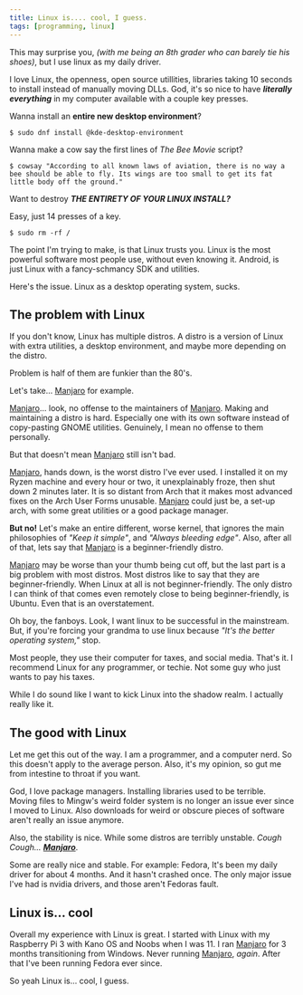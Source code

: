 ```yaml
---
title: Linux is.... cool, I guess.
tags: [programming, linux]
---
```


This may surprise you, _(with me being an 8th grader who can barely tie his shoes)_, but I use linux as my daily driver.

I love Linux, the openness, open source utillities, libraries taking 10 seconds to install instead of manually moving DLLs. God, it's
so nice to have _**literally everything**_ in my computer available with a couple key presses.

Wanna install an **entire new desktop environment**?
```
$ sudo dnf install @kde-desktop-environment
```

Wanna make a cow say the first lines of _The Bee Movie_ script?
```
$ cowsay "According to all known laws of aviation, there is no way a bee should be able to fly. Its wings are too small to get its fat little body off the ground."
```

Want to destroy _**THE ENTIRETY OF YOUR LINUX INSTALL?**_

Easy, just 14 presses of a  key.
```
$ sudo rm -rf /
```

The point I'm trying to make, is that Linux trusts you. Linux is the most powerful software most people use, without 
even knowing it. Android, is just Linux with a fancy-schmancy SDK and utilities. 

Here's the issue. Linux as a desktop operating system, sucks.

## The problem with Linux

If you don't know, Linux has multiple distros. A distro is a version of Linux with extra utilities, a desktop 
environment, and maybe more depending on the distro. 

Problem is half of them are funkier than the 80's.

Let's take... [Manjaro](https://www.manjaro.org/) for example.

[Manjaro](https://www.manjaro.org/)... look, no offense to the maintainers of [Manjaro](https://www.manjaro.org/). Making and maintaining a distro is hard. Especially one with 
its own software instead of copy-pasting GNOME utilities. Genuinely, I mean no offense to them personally. 

But that doesn't mean [Manjaro](https://www.manjaro.org/) still isn't bad.

[Manjaro](https://www.manjaro.org/), hands down, is the worst distro I've ever used. I installed it on my Ryzen machine and every hour or two, it 
unexplainably froze, then shut down 2 minutes later. It is so distant from Arch that it makes most advanced fixes on the
Arch User Forms unusable. [Manjaro](https://www.manjaro.org/) could just be, a set-up arch, with some great utilities or a good package manager. 

**But no!** Let's make an entire different, worse kernel, that ignores the main philosophies of _"Keep it simple"_, and 
_"Always bleeding edge"_. Also, after all of that, lets say that [Manjaro](https://www.manjaro.org/) is a beginner-friendly distro.

[Manjaro](https://www.manjaro.org/) may be worse than your thumb being cut off, but the last part is a big problem with most distros. Most distros 
like to say that they are beginner-friendly. When Linux at all is not beginner-friendly. The only distro I can think of 
that comes even remotely close to being beginner-friendly, is Ubuntu. Even that is an overstatement.

Oh boy, the fanboys. Look, I want linux to be successful in the mainstream. But, if you're forcing your grandma to use 
linux because _"It's the better operating system,"_ stop.

Most people, they use their computer for taxes, and social media. That's it. I recommend Linux for any programmer, or
techie. Not some guy who just wants to pay his taxes.

While I do sound like I want to kick Linux into the shadow realm. I actually really like it.

## The good with Linux

Let me get this out of the way. I am a programmer, and a computer nerd. So this doesn't apply to the average person. 
Also, it's my opinion, so gut me from intestine to throat if you want.

God, I love package managers. Installing libraries used to be terrible. Moving files to Mingw's weird folder system is 
no longer an issue ever since I moved to Linux. Also downloads for weird or obscure pieces of software aren't really an 
issue anymore.

Also, the stability is nice. While some distros are terribly unstable. _Cough Cough... **[Manjaro](https://www.manjaro.org/)**_.

Some are really nice 
and stable. For example: Fedora, It's been my daily driver for about 4 months. And it hasn't crashed once. The only 
major issue I've had is nvidia drivers, and those aren't Fedoras fault.

## Linux is... cool
Overall my experience with Linux is great. I started with Linux with my Raspberry Pi 3 with Kano OS and Noobs when I was 11.
I ran [Manjaro](https://www.manjaro.org/) for 3 months transitioning from Windows. Never running [Manjaro](https://www.manjaro.org/), _again_. After that I've been running 
Fedora ever since. 

So yeah Linux is... cool, I guess.